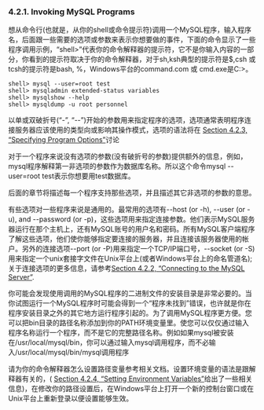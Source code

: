 ### 4.2.1. Invoking MySQL Programs

想从命令行(也就是，从你的shell或命令提示符)调用一个MySQL程序，输入程序名，后面跟一些需要的选项或参数来表示你想要做的事件，下面的命令显示了一些程序调用示例，“shell>”代表你的命令解释器的提示符，它不是你输入内容的一部分，你看到的提示符取决于你的命令解释器，对于sh,ksh典型的提示符是$,csh 或 tcsh的提示符是bash, %，Windows平台的command.com 或 cmd.exe是C:\>。

```shell
shell> mysql --user=root test   
shell> mysqladmin extended-status variables   
shell> mysqlshow --help   
shell> mysqldump -u root personnel   
```


以单或双破折号(“-”, “--”)开始的参数用来指定程序的选项，选项通常表明程序连接服务器应该使用的类型向或影响其操作模式，选项的语法将在 [Section 4.2.3, “Specifying Program Options”][04.02.03]讨论

对于一个程序来说没有选项的参数(没有破折号的参数)提供额外的信息，例如，mysql程序解释第一非选项的参数作为数据库名称。所以这个命令mysql --user=root test表示你想要用test数据库。

后面的章节将描述每一个程序支持那些选项，并且描述其它非选项的参数的意思。

有些选项对一些程序来说是通用的。最常用的选项有--host (or -h), --user (or -u), and --password  (or -p)，这些选项用来指定连接参数。他们表示MySQL服务器运行在那个主机上，还有MySQL账号的用户名和密码。所有MySQL客户端程序了解这些选项，他们使你能够指定要连接的服务器，并且连接该服务器使用的帐户。另外的连接选项--port  (or -P)用来指定一个TCP/IP端口号，--socket (or -S)用来指定一个unix套接字文件在Unix平台上(或者Windows平台上的命名管道名);关于连接选项的更多信息，请参考[Section 4.2.2, “Connecting to the MySQL Server”][04.02.02].

你可能会发现使用调用的MySQL程序的二进制文件的安装目录是非常必要的。当你试图运行一个MySQL程序时可能会得到一个“程序未找到”错误，也许就是你在程序安装目录之外的其它地方运行程序引起的。为了调用MySQL程序更方便。您可以把bin目录的路径名称添加到你的PATH环境变量里。使您可以仅仅通过输入程序名称运行一个程序，而不是它的完整路径名称。例如如果mysql被安装在/usr/local/mysql/bin，你可以通过输入mysql调用程序，而不必输入/usr/local/mysql/bin/mysql调用程序

请为你的命令解释器怎么设置路径变量参考相关文档。设置环境变量的语法是跟解释器有关的，(
[Section 4.2.4, “Setting Environment Variables”][04.02.04]给出了一些相关信息)，在修改你的路径设置后，在Windows平台上打开一个新的控制台窗口或在Unix平台上重新登录以便设置能够生效。


[04.02.03]:./Chapter_04/04.02.03_Specifying_Program_Options.md
[04.02.02]:./Chapter_04/04.02.02_Connecting_to_the_MySQL_Server.md
[04.02.04]:./Chapter_04/04.02.04_Setting_Environment_Variables.md
